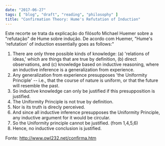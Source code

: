 ```yaml
---
date: "2017-06-27"
tags: [ "blog", "draft", "reading", "philosophy" ]
title: "Confirmation Theory: Hume's Refutation of Induction"
---
```

Este recorte se trata da explicação do filósofo Michael Huemer sobre a "refutação" de Hume sobre indução. De acordo com Huemer, "Hume's 'refutation' of induction essentially goes as follows:"

1. There are only three possible kinds of knowledge: (a) 'relations of ideas,' which are things that are true by definition, (b) direct observations, and (c) knowledge based on inductive reasoning, where an inductive inference is a generalization from experience. 
2. Any generalization from experience presupposes 'the Uniformity Principle' -- i.e., that the course of nature is uniform, or that the future will resemble the past. 
3. So inductive knowledge can only be justified if this presupposition is justified. 
4. The Uniformity Principle is not true by definition. 
5. Nor is its truth is direcly perceived. 
6. And since all inductive inference presupposes the Uniformity Principle, any inductive argument for it would be circular. 
7. So the Uniformity principle cannot be justified. (from 1,4,5,6) 
8. Hence, no inductive conclusion is justified.

Fonte: http://www.owl232.net/confirma.htm
